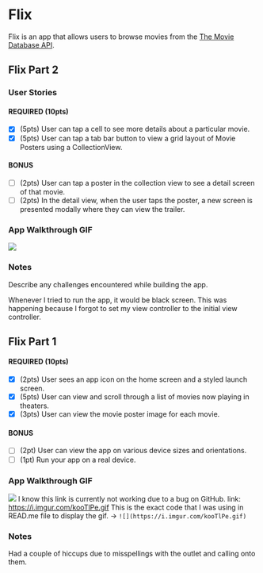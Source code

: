 # Flix

Flix is an app that allows users to browse movies from the [The Movie Database API](http://docs.themoviedb.apiary.io/#).

## Flix Part 2

### User Stories

#### REQUIRED (10pts)
- [x] (5pts) User can tap a cell to see more details about a particular movie.
- [x] (5pts) User can tap a tab bar button to view a grid layout of Movie Posters using a CollectionView.

#### BONUS
- [ ] (2pts) User can tap a poster in the collection view to see a detail screen of that movie.
- [ ] (2pts) In the detail view, when the user taps the poster, a new screen is presented modally where they can view the trailer.

### App Walkthrough GIF
![](https://i.imgur.com/iqikEB0.gif)


### Notes
Describe any challenges encountered while building the app.

Whenever I tried to run the app, it would be black screen. This was happening because I forgot to set my view controller to the initial view controller.

## Flix Part 1

#### REQUIRED (10pts)
- [x] (2pts) User sees an app icon on the home screen and a styled launch screen.
- [x] (5pts) User can view and scroll through a list of movies now playing in theaters.
- [x] (3pts) User can view the movie poster image for each movie.

#### BONUS
- [ ] (2pt) User can view the app on various device sizes and orientations.
- [ ] (1pt) Run your app on a real device.

### App Walkthrough GIF
![](https://i.imgur.com/Rlx9ZnW.gif)
I know this link is currently not working due to a bug on GitHub.
link: https://i.imgur.com/kooTlPe.gif
This is the exact code that I was using in READ.me file to display the gif.
-> `![](https://i.imgur.com/kooTlPe.gif)`



### Notes
Had a couple of hiccups due to misspellings with the outlet and calling onto them.
